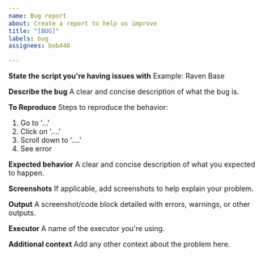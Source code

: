 ```yaml
---
name: Bug report
about: Create a report to help us improve
title: "[BUG]"
labels: bug
assignees: bob448

---
```


**State the script you're having issues with**
Example: Raven Base

**Describe the bug**
A clear and concise description of what the bug is.

**To Reproduce**
Steps to reproduce the behavior:
1. Go to '...'
2. Click on '....'
3. Scroll down to '....'
4. See error

**Expected behavior**
A clear and concise description of what you expected to happen.

**Screenshots**
If applicable, add screenshots to help explain your problem.

**Output**
A screenshot/code block detailed with errors, warnings, or other outputs.

**Executor**
A name of the executor you're using.

**Additional context**
Add any other context about the problem here.
